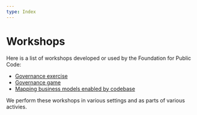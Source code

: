 ```yaml
---
type: Index
---
```


# Workshops

Here is a list of workshops developed or used by the Foundation for Public Code:

* [Governance exercise](../supporting-codebase-governance/exercise/index.md)
* [Governance game](../supporting-codebase-governance/game/index.md)
* [Mapping business models enabled by codebase](mapping-business-models/index.md)

We perform these workshops in various settings and as parts of various activies.
